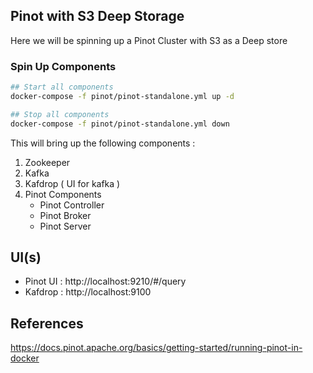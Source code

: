## Pinot with S3 Deep Storage

Here we will be spinning up a Pinot Cluster with S3 as a Deep store

### Spin Up Components 

```bash
## Start all components
docker-compose -f pinot/pinot-standalone.yml up -d

## Stop all components
docker-compose -f pinot/pinot-standalone.yml down
```

This will bring up the following components :

1. Zookeeper
2. Kafka 
3. Kafdrop ( UI for kafka )
4. Pinot Components
   - Pinot Controller
   - Pinot Broker
   - Pinot Server

## UI(s)
- Pinot UI   : http://localhost:9210/#/query
- Kafdrop    : http://localhost:9100

## References

https://docs.pinot.apache.org/basics/getting-started/running-pinot-in-docker